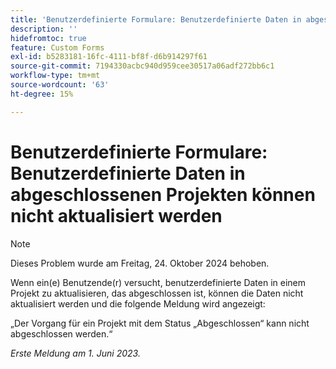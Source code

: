 ```yaml
---
title: 'Benutzerdefinierte Formulare: Benutzerdefinierte Daten in abgeschlossenen Projekten können nicht aktualisiert werden'
description: ''
hidefromtoc: true
feature: Custom Forms
exl-id: b5283181-16fc-4111-bf8f-d6b914297f61
source-git-commit: 7194330acbc940d959cee30517a06adf272bb6c1
workflow-type: tm+mt
source-wordcount: '63'
ht-degree: 15%

---
```


# Benutzerdefinierte Formulare: Benutzerdefinierte Daten in abgeschlossenen Projekten können nicht aktualisiert werden

>[!NOTE]
>
>Dieses Problem wurde am Freitag, 24. Oktober 2024 behoben.

Wenn ein(e) Benutzende(r) versucht, benutzerdefinierte Daten in einem Projekt zu aktualisieren, das abgeschlossen ist, können die Daten nicht aktualisiert werden und die folgende Meldung wird angezeigt:

„Der Vorgang für ein Projekt mit dem Status „Abgeschlossen“ kann nicht abgeschlossen werden.“

_Erste Meldung am 1. Juni 2023._
